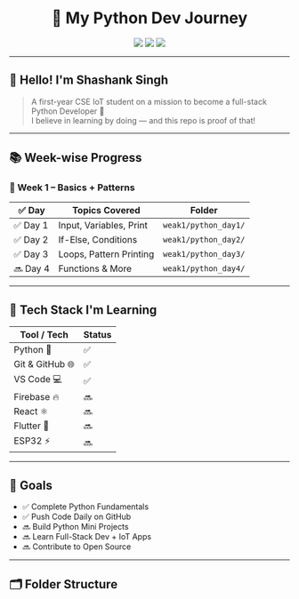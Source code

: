 <h1 align="center">🚀 My Python Dev Journey</h1>

<p align="center">
  <img src="https://img.shields.io/badge/Code-Python-blue?style=flat-square&logo=python">
  <img src="https://img.shields.io/badge/Daily%20Practice-ON-green?style=flat-square">
  <img src="https://img.shields.io/github/last-commit/Shashanksingh-01/Dev-journey?style=flat-square">
</p>

---

## 👋 Hello! I'm **Shashank Singh**
> A first-year CSE IoT student on a mission to become a full-stack Python Developer 🚀  
> I believe in learning by doing — and this repo is proof of that!

---

## 📚 Week-wise Progress

### 🔸 Week 1 – Basics + Patterns
| ✅ Day | Topics Covered | Folder |
|-------|----------------|--------|
| ✅ Day 1 | Input, Variables, Print | `weak1/python_day1/` |
| ✅ Day 2 | If-Else, Conditions | `weak1/python_day2/` |
| ✅ Day 3 | Loops, Pattern Printing | `weak1/python_day3/` |
| 🔜 Day 4 | Functions & More | `weak1/python_day4/` |

---

## 🔧 Tech Stack I'm Learning

| Tool / Tech     | Status |
|-----------------|--------|
| Python 🐍        | ✅ |
| Git & GitHub 🌐 | ✅ |
| VS Code 💻       | ✅ |
| Firebase 🔥      | 🔜 |
| React ⚛️         | 🔜 |
| Flutter 📱       | 🔜 |
| ESP32 ⚡         | 🔜 |

---

## 🎯 Goals

- ✅ Complete Python Fundamentals
- ✅ Push Code Daily on GitHub
- 🔜 Build Python Mini Projects
- 🔜 Learn Full-Stack Dev + IoT Apps
- 🔜 Contribute to Open Source

---

## 🗂️ Folder Structure

